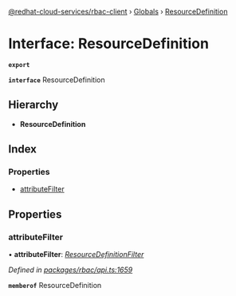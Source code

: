 [@redhat-cloud-services/rbac-client](../README.md) › [Globals](../globals.md) › [ResourceDefinition](resourcedefinition.md)

# Interface: ResourceDefinition

**`export`** 

**`interface`** ResourceDefinition

## Hierarchy

* **ResourceDefinition**

## Index

### Properties

* [attributeFilter](resourcedefinition.md#attributefilter)

## Properties

###  attributeFilter

• **attributeFilter**: *[ResourceDefinitionFilter](resourcedefinitionfilter.md)*

*Defined in [packages/rbac/api.ts:1659](https://github.com/RedHatInsights/javascript-clients/blob/master/packages/rbac/api.ts#L1659)*

**`memberof`** ResourceDefinition

